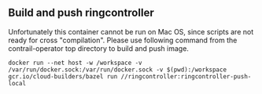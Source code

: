 ## Build and push ringcontroller

Unfortunately this container cannot be run on Mac OS, since scripts are not ready for cross "compilation". Please use following command from the contrail-operator top directory to build and push image.

    docker run --net host -w /workspace -v /var/run/docker.sock:/var/run/docker.sock -v $(pwd):/workspace gcr.io/cloud-builders/bazel run //ringcontroller:ringcontroller-push-local